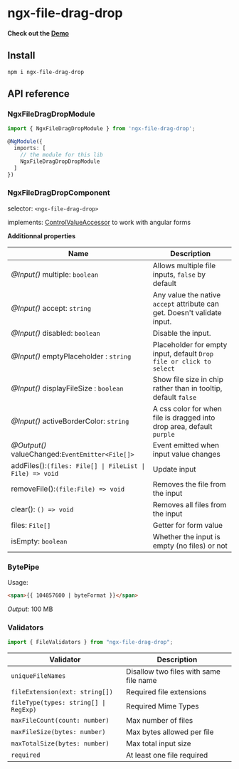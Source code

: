 # ngx-file-drag-drop

#### Check out the [Demo](https://stackblitz.com/edit/ngx-file-drag-drop)

## Install

```
npm i ngx-file-drag-drop
```

## API reference

### NgxFileDragDropModule

```ts
import { NgxFileDragDropModule } from 'ngx-file-drag-drop';

@NgModule({
  imports: [
    // the module for this lib
    NgxFileDragDropDropModule
  ]
})
```

### NgxFileDragDropComponent

selector: `<ngx-file-drag-drop>`

implements: [ControlValueAccessor](https://angular.io/api/forms/ControlValueAccessor) to work with angular forms

**Additionnal properties**

| Name                                                     | Description                                                              |
| -------------------------------------------------------- | ------------------------------------------------------------------------ |
| _@Input()_ multiple: `boolean`                           | Allows multiple file inputs, `false` by default                          |
| _@Input()_ accept: `string`                              | Any value the native `accept` attribute can get. Doesn't validate input. |
| _@Input()_ disabled: `boolean`                           | Disable the input.                                                       |
| _@Input()_ emptyPlaceholder : `string`                   | Placeholder for empty input, default `Drop file or click to select`      |
| _@Input()_ displayFileSize : `boolean`                   | Show file size in chip rather than in tooltip, default `false`           |
| _@Input()_ activeBorderColor: `string`                   | A css color for when file is dragged into drop area, default `purple`    |
| _@Output()_ valueChanged:`EventEmitter<File[]>`          | Event emitted when input value changes                                   |
| addFiles():`(files: File[] \| FileList \| File) => void` | Update input                                                             |
| removeFile():`(file:File) => void`                       | Removes the file from the input                                          |
| clear(): `() => void`                                    | Removes all files from the input                                         |
| files: `File[]`                                          | Getter for form value                                                    |
| isEmpty: `boolean`                                       | Whether the input is empty (no files) or not                             |

### BytePipe

Usage:

```html
<span>{{ 104857600 | byteFormat }}</span>
```

_Output:_ 100 MB

### Validators

```ts
import { FileValidators } from "ngx-file-drag-drop";
```

| Validator                             | Description                            |
| ------------------------------------- | -------------------------------------- |
| `uniqueFileNames`                     | Disallow two files with same file name |
| `fileExtension(ext: string[])`        | Required file extensions               |
| `fileType(types: string[] \| RegExp)` | Required Mime Types                    |
| `maxFileCount(count: number)`         | Max number of files                    |
| `maxFileSize(bytes: number)`          | Max bytes allowed per file             |
| `maxTotalSize(bytes: number)`         | Max total input size                   |
| `required`                            | At least one file required             |
